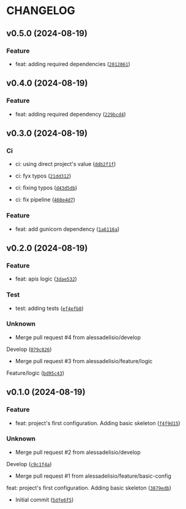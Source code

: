 # CHANGELOG

## v0.5.0 (2024-08-19)

### Feature

* feat: adding required dependencies ([`2012061`](https://github.com/alessadelisio/latam-devsecops-challenge-api/commit/2012061eb755123fcde0098117f8f3f2f86c1abf))

## v0.4.0 (2024-08-19)

### Feature

* feat: adding required dependency ([`229bcd4`](https://github.com/alessadelisio/latam-devsecops-challenge-api/commit/229bcd41a2e814f0f08501338529e70e533de837))

## v0.3.0 (2024-08-19)

### Ci

* ci: using direct project&#39;s value ([`ddb2f1f`](https://github.com/alessadelisio/latam-devsecops-challenge-api/commit/ddb2f1f45991f1263ecf6b37d1ad48053a397358))

* ci: fyx typos ([`21dd312`](https://github.com/alessadelisio/latam-devsecops-challenge-api/commit/21dd312b056f2d83fbf2c0525a6ffb7e2fc1d1f0))

* ci: fixing typos ([`d43d5db`](https://github.com/alessadelisio/latam-devsecops-challenge-api/commit/d43d5dbc0f63d21759263a07aad89e54c18bfdb3))

* ci: fix pipeline ([`460e4d7`](https://github.com/alessadelisio/latam-devsecops-challenge-api/commit/460e4d7745bcc243c53120606fab3085d88d8258))

### Feature

* feat: add gunicorn dependency ([`1a6116a`](https://github.com/alessadelisio/latam-devsecops-challenge-api/commit/1a6116a536008783d7393107d2492be6feda0db4))

## v0.2.0 (2024-08-19)

### Feature

* feat: apis logic ([`3dae532`](https://github.com/alessadelisio/latam-devsecops-challenge-api/commit/3dae5325cfd238b96a7e66748a14bb65337c1459))

### Test

* test: adding tests ([`ef4efb8`](https://github.com/alessadelisio/latam-devsecops-challenge-api/commit/ef4efb869606e7197a90ac3270f53c00493491a3))

### Unknown

* Merge pull request #4 from alessadelisio/develop

Develop ([`079c826`](https://github.com/alessadelisio/latam-devsecops-challenge-api/commit/079c826a2806a9c67c493ae02da226d6a4215209))

* Merge pull request #3 from alessadelisio/feature/logic

Feature/logic ([`bd95c43`](https://github.com/alessadelisio/latam-devsecops-challenge-api/commit/bd95c438cb723a9ea161ccd33b8bc5d0818ffaae))

## v0.1.0 (2024-08-19)

### Feature

* feat: project&#39;s first configuration. Adding basic skeleton ([`f4f9d15`](https://github.com/alessadelisio/latam-devsecops-challenge-api/commit/f4f9d152e085ec1d27bd46fe24461792e59a63a4))

### Unknown

* Merge pull request #2 from alessadelisio/develop

Develop ([`c9c1f4a`](https://github.com/alessadelisio/latam-devsecops-challenge-api/commit/c9c1f4abbb64294872e8dcac5bba17f24e8a28d5))

* Merge pull request #1 from alessadelisio/feature/basic-config

feat: project&#39;s first configuration. Adding basic skeleton ([`3879edb`](https://github.com/alessadelisio/latam-devsecops-challenge-api/commit/3879edbaafb17c38e778f60a8e52c11e475a8f7f))

* Initial commit ([`5dfe6f5`](https://github.com/alessadelisio/latam-devsecops-challenge-api/commit/5dfe6f5d62fe4373aff1029c6a3c86ce4f8f9da6))
